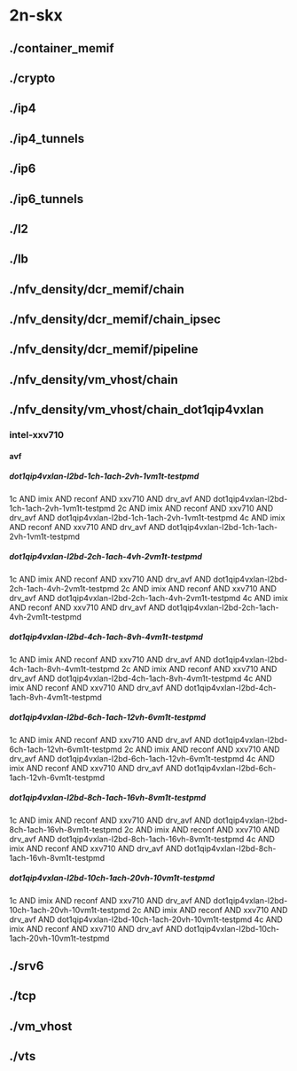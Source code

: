 
# 2n-skx
## ./container_memif
## ./crypto
## ./ip4
## ./ip4_tunnels
## ./ip6
## ./ip6_tunnels
## ./l2
## ./lb
## ./nfv_density/dcr_memif/chain
## ./nfv_density/dcr_memif/chain_ipsec
## ./nfv_density/dcr_memif/pipeline
## ./nfv_density/vm_vhost/chain
## ./nfv_density/vm_vhost/chain_dot1qip4vxlan
### intel-xxv710
#### avf
##### dot1qip4vxlan-l2bd-1ch-1ach-2vh-1vm1t-testpmd
1c AND imix AND reconf AND xxv710 AND drv_avf AND dot1qip4vxlan-l2bd-1ch-1ach-2vh-1vm1t-testpmd
2c AND imix AND reconf AND xxv710 AND drv_avf AND dot1qip4vxlan-l2bd-1ch-1ach-2vh-1vm1t-testpmd
4c AND imix AND reconf AND xxv710 AND drv_avf AND dot1qip4vxlan-l2bd-1ch-1ach-2vh-1vm1t-testpmd
##### dot1qip4vxlan-l2bd-2ch-1ach-4vh-2vm1t-testpmd
1c AND imix AND reconf AND xxv710 AND drv_avf AND dot1qip4vxlan-l2bd-2ch-1ach-4vh-2vm1t-testpmd
2c AND imix AND reconf AND xxv710 AND drv_avf AND dot1qip4vxlan-l2bd-2ch-1ach-4vh-2vm1t-testpmd
4c AND imix AND reconf AND xxv710 AND drv_avf AND dot1qip4vxlan-l2bd-2ch-1ach-4vh-2vm1t-testpmd
##### dot1qip4vxlan-l2bd-4ch-1ach-8vh-4vm1t-testpmd
1c AND imix AND reconf AND xxv710 AND drv_avf AND dot1qip4vxlan-l2bd-4ch-1ach-8vh-4vm1t-testpmd
2c AND imix AND reconf AND xxv710 AND drv_avf AND dot1qip4vxlan-l2bd-4ch-1ach-8vh-4vm1t-testpmd
4c AND imix AND reconf AND xxv710 AND drv_avf AND dot1qip4vxlan-l2bd-4ch-1ach-8vh-4vm1t-testpmd
##### dot1qip4vxlan-l2bd-6ch-1ach-12vh-6vm1t-testpmd
1c AND imix AND reconf AND xxv710 AND drv_avf AND dot1qip4vxlan-l2bd-6ch-1ach-12vh-6vm1t-testpmd
2c AND imix AND reconf AND xxv710 AND drv_avf AND dot1qip4vxlan-l2bd-6ch-1ach-12vh-6vm1t-testpmd
4c AND imix AND reconf AND xxv710 AND drv_avf AND dot1qip4vxlan-l2bd-6ch-1ach-12vh-6vm1t-testpmd
##### dot1qip4vxlan-l2bd-8ch-1ach-16vh-8vm1t-testpmd
1c AND imix AND reconf AND xxv710 AND drv_avf AND dot1qip4vxlan-l2bd-8ch-1ach-16vh-8vm1t-testpmd
2c AND imix AND reconf AND xxv710 AND drv_avf AND dot1qip4vxlan-l2bd-8ch-1ach-16vh-8vm1t-testpmd
4c AND imix AND reconf AND xxv710 AND drv_avf AND dot1qip4vxlan-l2bd-8ch-1ach-16vh-8vm1t-testpmd
##### dot1qip4vxlan-l2bd-10ch-1ach-20vh-10vm1t-testpmd
1c AND imix AND reconf AND xxv710 AND drv_avf AND dot1qip4vxlan-l2bd-10ch-1ach-20vh-10vm1t-testpmd
2c AND imix AND reconf AND xxv710 AND drv_avf AND dot1qip4vxlan-l2bd-10ch-1ach-20vh-10vm1t-testpmd
4c AND imix AND reconf AND xxv710 AND drv_avf AND dot1qip4vxlan-l2bd-10ch-1ach-20vh-10vm1t-testpmd
## ./srv6
## ./tcp
## ./vm_vhost
## ./vts
